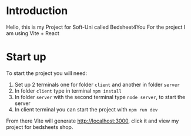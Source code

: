 # Introduction
Hello, this is my Project for Soft-Uni called Bedsheet4You
For the project I am using Vite + React
# Start up
To start the project you will need:
1. Set up 2 terminals one for folder `client` and another in folder `server`
2. In folder `client` type in terminal `npm install`
3. In folder `server` with the second terminal type `node server`, to start the server
4. In client terminal you can start the project with `npm run dev`

From there Vite will generate <http://localhost:3000>, click it and view my project for bedsheets shop.
